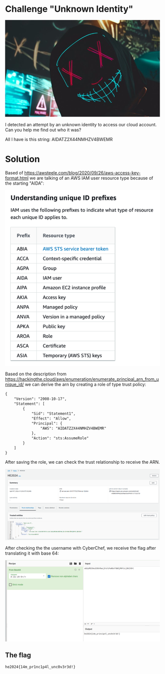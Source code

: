 # Challenge "Unknown Identity"
![Banner Image](banner.jpg)

I detected an attempt by an unknown identity to access our cloud account. Can you help me find out who it was?

All I have is this string: AIDATZ2X44NMHZV4BWEMR


# Solution
Based of https://awsteele.com/blog/2020/09/26/aws-access-key-format.html we are talking of an AWS IAM user resource type because of the starting "AIDA":

![Access Key IDs](access_key_ids.png)

Based on the description from https://hackingthe.cloud/aws/enumeration/enumerate_principal_arn_from_unique_id/ we can derive the arn by creating a role of type trust policy:

    {
        "Version": "2008-10-17",
        "Statement": [
            {
                "Sid": "Statement1",
                "Effect": "Allow",
                "Principal": {
                    "AWS": "AIDATZ2X44NMHZV4BWEMR"
                },
                "Action": "sts:AssumeRole"
            }
        ]
    }

After saving the role, we can check the trust relationship to receive the ARN.

![ARN translation](arn.png)

After checking the the username with CyberChef, we receive the flag after translating it with base 64:

![CyberChef](cyberchef.png)

## The flag
    he2024{14m_pr1nc1p4l_unc0v3r3d!}
